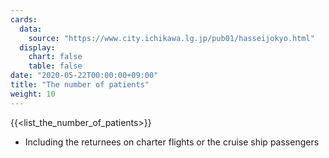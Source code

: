 ```yaml
---
cards:
  data:
    source: "https://www.city.ichikawa.lg.jp/pub01/hasseijokyo.html"
  display:
    chart: false
    table: false
date: "2020-05-22T00:00:00+09:00"
title: "The number of patients"
weight: 10
---
```


{{<list_the_number_of_patients>}}

- Including the returnees on charter flights or the cruise ship passengers

